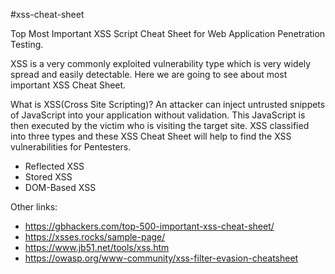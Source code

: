 #xss-cheat-sheet

Top Most Important XSS Script Cheat Sheet for Web Application Penetration Testing.

XSS is a very commonly exploited vulnerability type which is very widely spread and easily detectable. Here we are going to see about most important XSS Cheat Sheet.

What is XSS(Cross Site Scripting)? An attacker can inject untrusted snippets of JavaScript into your application without validation. This JavaScript is then executed by the victim who is visiting the target site. XSS classified into three types and these XSS Cheat Sheet will help to find the XSS vulnerabilities for Pentesters.

* Reflected XSS
* Stored XSS
* DOM-Based XSS

Other links: 
* https://gbhackers.com/top-500-important-xss-cheat-sheet/
* https://xsses.rocks/sample-page/
* https://www.jb51.net/tools/xss.htm
* https://owasp.org/www-community/xss-filter-evasion-cheatsheet
